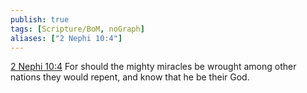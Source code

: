 ```yaml
---
publish: true
tags: [Scripture/BoM, noGraph]
aliases: ["2 Nephi 10:4"]
---
```

[2 Nephi 10:4](https://churchofjesuschrist.org/study/scriptures/bofm/2-ne/10?lang=eng&id=p4#p4) For should the mighty miracles be wrought among other nations they would repent, and know that he be their God.
